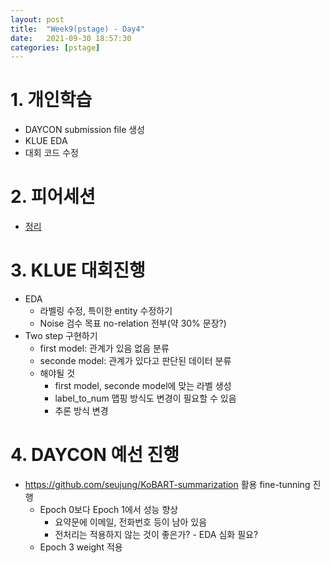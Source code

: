 ```yaml
---
layout: post
title:  "Week9(pstage) - Day4"
date:   2021-09-30 18:57:30
categories: [pstage]
---
```


# 1. 개인학습
* DAYCON submission file 생성
* KLUE EDA
* 대회 코드 수정

# 2. 피어세션
* [정리](https://www.notion.so/jonhyuk0922/09-30-5c516852aafd46bbaabc5b92bc4a4d45)

# 3. KLUE 대회진행
* EDA
    * 라벨링 수정, 특이한 entity 수정하기
    * Noise 검수 목표 no-relation 전부(약 30% 문장?)
* Two step 구현하기
    * first model: 관계가 있음 없음 분류
    * seconde model: 관계가 있다고 판단된 데이터 분류
    * 해야될 것
        * first model, seconde model에 맞는 라벨 생성
        * label_to_num 맵핑 방식도 변경이 필요할 수 있음
        * 추론 방식 변경

# 4. DAYCON 예선 진행
* https://github.com/seujung/KoBART-summarization 활용 fine-tunning 진행
    * Epoch 0보다 Epoch 1에서 성능 향상
        * 요약문에 이메일, 전화번호 등이 남아 있음
        * 전처리는 적용하지 않는 것이 좋은가? - EDA 심화 필요?
    * Epoch 3 weight 적용
